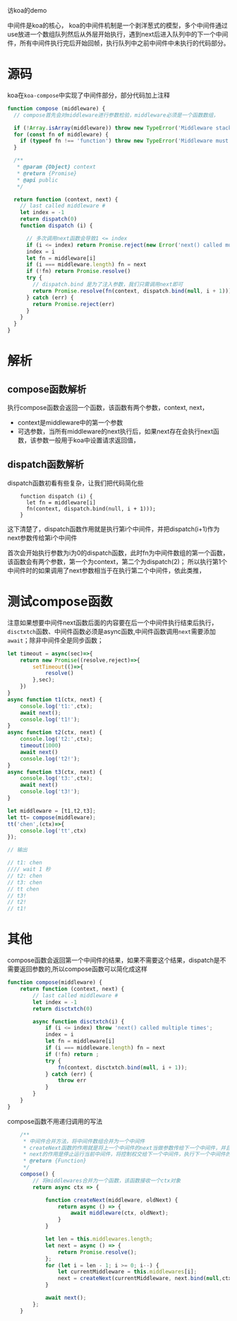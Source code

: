 访koa的demo

中间件是koa的核心，
koa的中间件机制是一个剥洋葱式的模型，多个中间件通过use放进一个数组队列然后从外层开始执行，遇到next后进入队列中的下一个中间件，所有中间件执行完后开始回帧，执行队列中之前中间件中未执行的代码部分。
# 源码
koa在`koa-compose`中实现了中间件部分，部分代码加上注释
```javascript
function compose (middleware) {
  // compose首先会对middleware进行参数检验，middleware必须是一个函数数组，

  if (!Array.isArray(middleware)) throw new TypeError('Middleware stack must be an array!')
  for (const fn of middleware) {
    if (typeof fn !== 'function') throw new TypeError('Middleware must be composed of functions!')
  }

  /**
   * @param {Object} context
   * @return {Promise}
   * @api public
   */

  return function (context, next) {
    // last called middleware #
    let index = -1
    return dispatch(0)
    function dispatch (i) {

      // 多次调用next函数会导致1 <= index
      if (i <= index) return Promise.reject(new Error('next() called multiple times'))
      index = i
      let fn = middleware[i]
      if (i === middleware.length) fn = next
      if (!fn) return Promise.resolve()
      try {
        // dispatch.bind 是为了注入参数，我们只需调用next即可
        return Promise.resolve(fn(context, dispatch.bind(null, i + 1)));
      } catch (err) {
        return Promise.reject(err)
      }
    }
  }
}

```

# 解析
## compose函数解析
执行compose函数会返回一个函数，该函数有两个参数，context, next，
+ context是middleware中的第一个参数
+ 可选参数，当所有middleware的next执行后，如果next存在会执行next函数，该参数一般用于koa中设置请求返回值，
## dispatch函数解析
dispatch函数初看有些复杂，让我们把代码简化些
```
    function dispatch (i) {
      let fn = middleware[i]
      fn(context, dispatch.bind(null, i + 1)));
    }
```
这下清楚了，dispatch函数作用就是执行第i个中间件，并把dispatch(i+1)作为next参数传给第i个中间件

首次会开始执行参数为i为0的dispatch函数，此时fn为中间件数组的第一个函数，该函数会有两个参数，第一个为context，第二个为dispatch(2)；
所以执行第1个中间件时的如果调用了next参数相当于在执行第二个中间件，依此类推，

# 测试compose函数
注意如果想要中间件next函数后面的内容要在后一个中间件执行结束后执行，`disctxtch`函数、中间件函数必须是async函数,中间件函数调用`next`需要添加`await`；除非中间件全是同步函数；
```javascript
let timeout = async(sec)=>{
    return new Promise((resolve,reject)=>{
        setTimeout(()=>{
            resolve()
        },sec);
    })
}
async function t1(ctx, next) {
    console.log('t1:',ctx);
    await next();
    console.log('t1!');
}
async function t2(ctx, next) {
    console.log('t2:',ctx);
    timeout(1000)
    await next()
    console.log('t2!');
}
async function t3(ctx, next) {
    console.log('t3:',ctx);
    await next()
    console.log('t3!');
}

let middleware = [t1,t2,t3];
let tt= compose(middleware);
tt('chen',(ctx)=>{
    console.log('tt',ctx)
});

// 输出

// t1: chen
//// wait 1 秒
// t2: chen
// t3: chen
// tt chen
// t3!
// t2!
// t1!
```

# 其他

compose函数会返回第一个中间件的结果，如果不需要这个结果，dispatch是不需要返回参数的,所以compose函数可以简化成这样
```javascript
function compose(middleware) {
    return function (context, next) {
        // last called middleware #
        let index = -1
        return disctxtch(0)

        async function disctxtch(i) {
            if (i <= index) throw 'next() called multiple times';
            index = i
            let fn = middleware[i]
            if (i === middleware.length) fn = next
            if (!fn) return ;
            try {
                fn(context, disctxtch.bind(null, i + 1));
            } catch (err) {
                throw err
            }
        }
    }
}
```

compose函数不用递归调用的写法
```javascript
    /**
     * 中间件合并方法，将中间件数组合并为一个中间件
     * createNext函数的作用就是将上一个中间件的next当做参数传给下一个中间件，并且将上下文ctx绑定当前中间件，当中间件执行完，调用next()的时候，其实就是去执行下一个中间件。
     * next的作用是停止运行当前中间件，将控制权交给下一个中间件，执行下一个中间件的next()之前的代码，当下一个中间件运行的代码遇到了next()，又会将代码执行权交给下下个中间件，当执行到最后一个中间件的时候，控制权发生反转，开始回头去执行之前所有中间件中剩下未执行的代码
     * @return {Function}
     */
    compose() {
        // 将middlewares合并为一个函数，该函数接收一个ctx对象
        return async ctx => {

            function createNext(middleware, oldNext) {
                return async () => {
                    await middleware(ctx, oldNext);
                }
            }

            let len = this.middlewares.length;
            let next = async () => {
                return Promise.resolve();
            };
            for (let i = len - 1; i >= 0; i--) {
                let currentMiddleware = this.middlewares[i];
                next = createNext(currentMiddleware, next.bind(null,ctx));
            }

            await next();
        };
    }
```